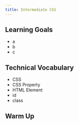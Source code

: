 ```yaml
---
title: Intermediate CSS
---
```


## Learning Goals

* a
* b
* c

## Technical Vocabulary

* CSS
* CSS Property
* HTML Element
* id
* class

## Warm Up
